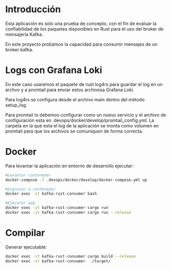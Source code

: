 # Introducción

Esta aplicación es solo una prueba de concepto, con el fin de evaluar la confiabilidad de los paquetes disponibles en Rust 
para el uso del broker de mensajería Kafka.

En este proyecto probamos la capacidad para consumir mensajes de un broker kafka.

# Logs con Grafana Loki

En este caso usaremos el paquete de rust log4rs para guardar el log en un archvo y a promtail para enviar estos archivosa Grafana Loki.

Para log4rs se configura desde el archivo main dentro del método setup_log.

Para promtail lo debemos configurar como un nuevo servicio y el archivo de configuración esta en .devops/docker/develop/promtail_config.yml.
La carpeta en la que esta el log de la aplicación se monta como volumen en promtail para que los archivos se comuniquen de forma correcta.


# Docker

Para levantar la aplicación en entorno de desarrollo ejecutar:

```bash
#Levantar contenedor
docker-compose -f .devops/docker/develop/docker-compose.yml up

#Ingresar a contenedor
docker exec -it kafka-rust-consumer bash

#Ejecutar app
docker exec -it kafka-rust-consumer cargo run
docker exec -it kafka-rust-consumer cargo run --release

```

# Compilar

Generar ejecutable:

```bash
docker exec -it kafka-rust-consumer cargo build --release
docker exec -it kafka-rust-consumer  ./target/  
```

